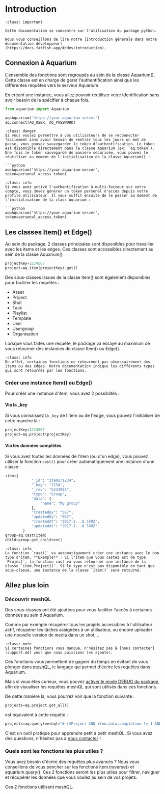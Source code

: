 # Introduction

```{admonition} Introduction générale
:class: important

Cette documentation se concentre sur l'utilisation du package python.

Nous vous conseillons de lire notre [introduction générale dans notre documentation développeur](https://docs.fatfish.app/#/dev/introduction).
```

## Connexion à Aquarium

L'ensemble des fonctions sont regroupés au sein de la classe Aquarium(). Cette classe est en charge de gérer l'authentification ainsi que les différentes requêtes vers le serveur Aquarium.

En créant une instance, vous allez pouvoir réutiliser votre identification sans avoir besoin de la spécifier à chaque fois.

```python
from aquarium import Aquarium

aq=Aquarium('https://your-aquarium-server')
aq.connect(AQ_USER, AQ_PASSWORD)
```

```{admonition} Sécurité
:class: danger
Si vous voulez permettre à vos utilisateurs de se reconnecter facilement sans avoir besoin de rentrer tous les jours un mot de passe, vous pouvez sauvegarder le token d'authentification. Le token est disponible directement dans la classe Aquarium (ex: `aq.token`). Une fois le token sauvegardé de manière sécurisée, vous pouvez le réutiliser au moment de l'initialisation de la classe Aquarium() :

```python
aq=Aquarium('https://your-aquarium-server', token=personal_access_token)
```

```{admonition} Sécurité
:class: info
Si vous avez activé l'authentification à multi-facteur sur votre compte, vous devez générer un token personel d'accès depuis votre profile utilisateur. Il vous suffit ensuite de le passer au moment de l'initialisation de la class Aquarium :

```python
aq=Aquarium('https://your-aquarium-server', token=personal_access_token)
```



## Les classes Item() et Edge()

Au sein du package, 2 classes principales sont disponibles pour travailler avec les items et les edges. Ces classes sont accessibles directement au sein de la classe Aquarium()

```python
projectKey=1234567
project=aq.item(projectKey).get()
```

Des sous-classes issues de la classe Item() sont également disponibles pour faciliter les requêtes :

- Asset
- Project
- Shot
- Task
- Playlist
- Template
- User
- Usergroup
- Organisation

Lorsque vous faites une requête, le package va essayé au maximum de vous retourner des instances de classe Item() ou Edge().

```{admonition} Détails
:class: info
En effet, certaines fonctions ne retournent pas nécessairement des items ou des edges. Notre documentation indique les différents types qui sont retournés par les fonctions.
```

### Créer une instance Item() ou Edge()
Pour créer une instance d'item, vous avez 2 possiblités :

#### Via la _key
Si vous connaissez la `_key` de l'item ou de l'edge, vous pouvez l'initialiser de cette manière là :
```python
projectKey=1234567
project=aq.project(projectKey)
```

#### Via les données complètes
Si vous avez toutes les données de l'item (ou d'un edge), vous pouvez utiliser la fonction `cast()` pour créer automatiquement une instance d'une classe :

```python
item={
            "_id": "items/1234",
            "_key": "1234",
            "_rev": "b234553",
            "type": "Group",
            "data": {
                "name": "My group"
            },
            "createdBy": "567",
            "updatedBy": "567",
            "createdAt": "2017-1...8.580Z",
            "updatedAt": "2017-1...8.580Z"
        }
group=aq.cast(item)
child=group.get_children()
```

```{admonition} Détail sur la fonction cast()
:class: info
La fonction `cast()` va automatiquement créer une instance avec le bon type d'item. **Exemple** : Si l'item que vous castez est de type `Project`, la fonction cast va vous retourner une instance de la classe `item.Project()`. Si le type n'est pas disponible en tant que sous-classe, une instance de la classe `Item()` sera retourné.
```

## Allez plus loin


### Découvrir meshQL
Des sous-classes ont été ajoutées pour vous faciliter l'accès à certaines données au sein d'Aquarium.

Comme par exemple récupérer tous les projets accessibles à l'utilisateur actif, récupérer les tâches assignées à un utilisateur, ou encore uploader une nouvelle version de media dans un shot, ...

```{admonition} Nous sommes là pour vous
:class: note
Si certaines fonctions vous manque, n'hésitez pas à [nous contacter](support.md) pour que nous puissions les ajouter.
```

Ces fonctions vous permettent de gagner du temps en évitant de vous plonger dans [meshQL](https://docs.fatfish.app/#/dev/meshql), le langage qui permet d'écrire les requêtes dans Aquarium.

Mais si vous êtes curieux, vous pouvez [activer le mode DEBUG du package](troubleshoot.md), afin de visualiser les requêtes meshQL qui sont utilisés dans ces fonctions.

De cette manière là, vous pourrez voir que la fonction suivante :

```python
projects=aq.project.get_all()
```
est équivalent à cette requête :
```python
projects=aq.query(meshql="# ($Project AND item.data.completion != 1 AND NOT <($Trash)- *) ) SORT item.data.name ASC")
```

C'est un outil pratique pour apprendre petit à petit meshQL. Si vous avez des questions, n'hésitez pas à [nous contacter](support.md) !

### Quels sont les fonctions les plus utiles ?

Vous avez besoin d'écrire des requêtes plus avancés ? Nous vous conseillons de vous pencher sur les fonctions item.traverse() et aquarium.query(). Ces 2 fonctions seront les plus utiles pour filtrer, naviguer et récupérer les données que vous voulez au sein de vos projets.

Ces 2 fonctions utilisent meshQL.